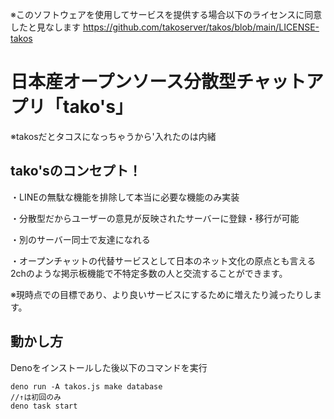 ※このソフトウェアを使用してサービスを提供する場合以下のライセンスに同意したと見なします
https://github.com/takoserver/takos/blob/main/LICENSE-takos
# 日本産オープンソース分散型チャットアプリ「tako's」
※takosだとタコスになっちゃうから'入れたのは内緒
## tako'sのコンセプト！
・LINEの無駄な機能を排除して本当に必要な機能のみ実装

・分散型だからユーザーの意見が反映されたサーバーに登録・移行が可能

・別のサーバー同士で友達になれる

・オープンチャットの代替サービスとして日本のネット文化の原点とも言える2chのような掲示板機能で不特定多数の人と交流することができます。

※現時点での目標であり、より良いサービスにするために増えたり減ったりします。

## 動かし方

Denoをインストールした後以下のコマンドを実行
```
deno run -A takos.js make database
//↑は初回のみ
deno task start
```

